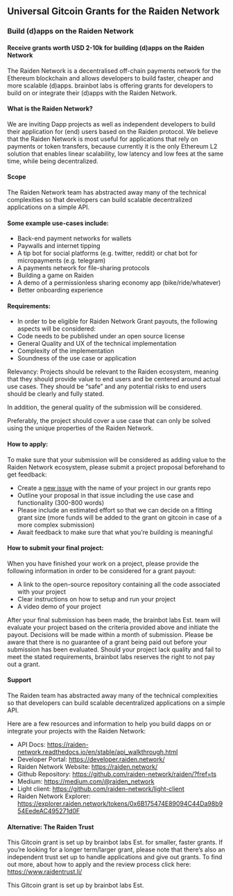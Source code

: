 ## Universal Gitcoin Grants for the Raiden Network

### Build (d)apps on the Raiden Network

#### Receive grants worth USD 2-10k for building (d)apps on the Raiden Network

The Raiden Network is a decentralised off-chain payments network for the Ethereum blockchain and allows developers to build faster, cheaper and more scalable (d)apps. brainbot labs is offering grants for developers to build on or integrate their (d)apps with the Raiden Network. 

#### What is the Raiden Network?
We are inviting Dapp projects as well as independent developers to build their application for (end) users based on the Raiden protocol. We believe that the Raiden Network is most useful for applications that rely on payments or token transfers, because currently it is the only Ethereum L2 solution that enables linear scalability, low latency and low fees at the same time, while being decentralized. 


#### Scope
The Raiden Network team has abstracted away many of the technical complexities so that developers can build scalable decentralized applications on a simple API. 

#### Some example use-cases include:
* Back-end payment networks for wallets
* Paywalls and internet tipping
* A tip bot for social platforms (e.g. twitter, reddit) or chat bot for micropayments (e.g. telegram)
* A payments network for file-sharing protocols
* Building a game on Raiden
* A demo of a permissionless sharing economy app (bike/ride/whatever)
* Better onboarding experience
 
#### Requirements:
* In order to be eligible for Raiden Network Grant payouts, the following aspects will be considered: 
* Code needs to be published under an open source license
* General Quality and UX of the technical implementation
* Complexity of the implementation
* Soundness of the use case or application

Relevancy: Projects should be relevant to the Raiden ecosystem, meaning that they should provide value to end users and be centered around actual use cases. They should be “safe” and any potential risks to end users should be clearly and fully stated. 

In addition, the general quality of the submission will be considered. 

Preferably, the project should cover a use case that can only be solved using the unique properties of the Raiden Network. 

#### How to apply:
To make sure that your submission will be considered as adding value to the Raiden Network ecosystem, please submit a project proposal beforehand to get feedback:

* Create a [new issue](https://github.com/raiden-network/grants/issues) with the name of your project in our grants repo
* Outline your proposal in that issue including the use case and functionality (300-800 words)
* Please include an estimated effort so that we can decide on a fitting grant size (more funds will be added to the grant on gitcoin in case of a more complex submission)
* Await feedback to make sure that what you’re building is meaningful

#### How to submit your final project:
When you have finished your work on a project, please provide the following information in order to be considered for a grant payout:

* A link to the open-source repository containing all the code associated with your project
* Clear instructions on how to setup and run your project
* A video demo of your project

After your final submission has been made, the brainbot labs Est. team will evaluate your project based on the criteria provided above and initiate the payout. Decisions will be made within a month of submission. Please be aware that there is no guarantee of a grant being paid out before your submission has been evaluated. Should your project lack quality and fail to meet the stated requirements, brainbot labs reserves the right to not pay out a grant. 

#### Support
The Raiden team has abstracted away many of the technical complexities so that developers can build scalable decentralized applications on a simple API. 

Here are a few resources and information to help you build dapps on or integrate your projects with the Raiden Network:
* API Docs: https://raiden-network.readthedocs.io/en/stable/api_walkthrough.html
* Developer Portal: https://developer.raiden.network/
* Raiden Network Website: https://raiden.network/
* Github Repository: https://github.com/raiden-network/raiden/?fref=ts
* Medium: https://medium.com/@raiden_network
* Light client: https://github.com/raiden-network/light-client
* Raiden Network Explorer: https://explorer.raiden.network/tokens/0x6B175474E89094C44Da98b954EedeAC495271d0F

#### Alternative: The Raiden Trust
This Gitcoin grant is set up by brainbot labs Est. for smaller, faster grants. If you’re looking for a longer term/larger grant, please note that there’s also an independent trust set up to handle applications and give out grants. To find out more, about how to apply and the review process click here: https://www.raidentrust.li/


This Gitcoin grant is set up by brainbot labs Est.
